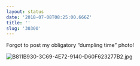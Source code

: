 ```yaml
---
layout: status
date: '2018-07-08T08:25:00.666Z'
title: ''
slug: '30300'
---
```

Forgot to post my obligatory “dumpling time” photo!

![B811B930-3C69-4E72-9140-D60F623277B2.jpg](http://share.hartl.co/micro/B811B930-3C69-4E72-9140-D60F623277B2.jpg)
